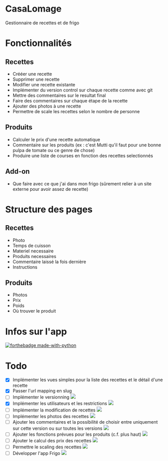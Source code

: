 # CasaLomage
Gestionnaire de recettes et de frigo

# Fonctionnalités
## Recettes  
* Crééer une recette
* Supprimer une recette
* Modifier une recette existante
* Implémenter du version control sur chaque recette comme avec git
* Mettre des commentaires sur le resultat final
* Faire des commentaires sur chaque étape de la recette
* Ajouter des photos à une recette
* Permettre de scale les recettes selon le nombre de personne

## Produits
* Calculer le prix d'une recette automatique
* Commentaire sur les produits (ex : c'est Mutti qu'il faut pour une bonne pulpa de tomate ou ce genre de chose)
* Produire une liste de courses en fonction des recettes selectionnés 


## Add-on
* Que faire avec ce que j'ai dans mon frigo (sûrement relier à un site externe pour avoir assez de recette)

# Structure des pages
## Recettes
* Photo
* Temps de cuisson
* Materiel necessaire
* Produits necessaires
* Commentaire laissé la fois dernière
* Instructions

## Produits
* Photos
* Prix
* Poids
* Où trouver le produit

# Infos sur l'app
[![forthebadge made-with-python](http://ForTheBadge.com/images/badges/made-with-python.svg)](https://www.python.org/)


# Todo
- [x] Implémenter les vues simples pour la liste des recettes et le détail d'une recette
- [x] Passer l'url mapping en slug
- [ ] Implémenter le versionning ![](https://img.shields.io/badge/Difficult%C3%A9-Difficile-red)
- [x] Implémenter les utilisateurs et les restrictions ![](https://img.shields.io/badge/Difficult%C3%A9-Moyen-yellow)
- [ ] Implémenter la modification de recettes ![](https://img.shields.io/badge/Difficult%C3%A9-Facile-green)
- [ ] Implémenter les photos des recettes ![](https://img.shields.io/badge/Difficult%C3%A9-Facile-green)
- [ ] Ajouter les commentaires et la possibilité de choisir entre uniquement sur cette version ou sur toutes les versions ![](https://img.shields.io/badge/Difficult%C3%A9-Facile-green)
- [ ] Ajouter les fonctions prévues pour les produits (c.f. plus haut) ![](https://img.shields.io/badge/Difficult%C3%A9-Facile-green)
- [ ] Ajouter le calcul des prix des recettes ![](https://img.shields.io/badge/Difficult%C3%A9-Difficile-red)
- [ ] Permettre le scaling des recettes ![](https://img.shields.io/badge/Difficult%C3%A9-Facile-green)
- [ ] Développer l'app Frigo ![](https://img.shields.io/badge/Difficult%C3%A9-Moyen-yellow)
